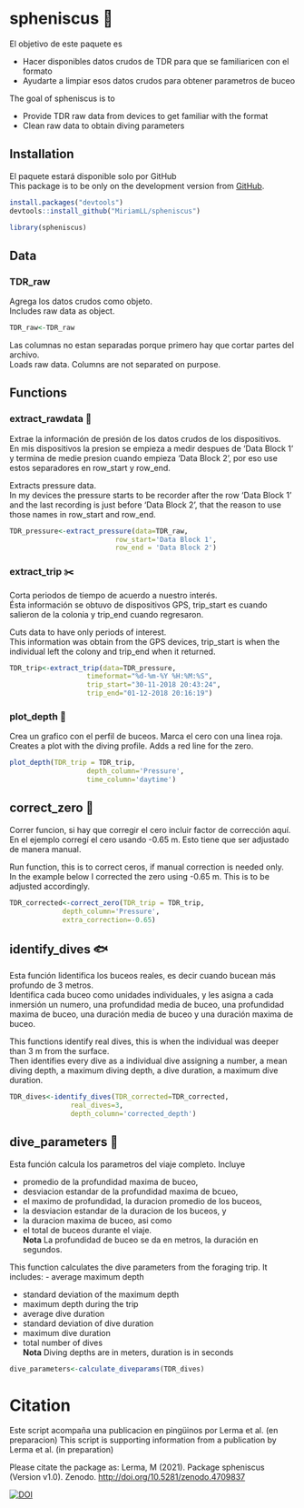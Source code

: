 
# spheniscus 🐧

El objetivo de este paquete es  
- Hacer disponibles datos crudos de TDR para que se familiaricen con el
formato  
- Ayudarte a limpiar esos datos crudos para obtener parametros de buceo

The goal of spheniscus is to  
- Provide TDR raw data from devices to get familiar with the format  
- Clean raw data to obtain diving parameters

## Installation

El paquete estará disponible solo por GitHub <br> This package is to be
only on the development version from [GitHub](https://github.com/).

``` r
install.packages("devtools")
devtools::install_github("MiriamLL/spheniscus")
```

``` r
library(spheniscus)
```

## Data

### TDR\_raw

Agrega los datos crudos como objeto. <br> Includes raw data as object.

``` r
TDR_raw<-TDR_raw
```

Las columnas no estan separadas porque primero hay que cortar partes del
archivo. <br> Loads raw data. Columns are not separated on purpose.

## Functions

### extract\_rawdata 🧹

Extrae la información de presión de los datos crudos de los
dispositivos. <br> En mis dispositivos la presion se empieza a medir
despues de ‘Data Block 1’ y termina de medie presion cuando empieza
‘Data Block 2’, por eso use estos separadores en row\_start y
row\_end.<br>

Extracts pressure data.<br> In my devices the pressure starts to be
recorder after the row ‘Data Block 1’ and the last recording is just
before ‘Data Block 2’, that the reason to use those names in row\_start
and row\_end.<br>

``` r
TDR_pressure<-extract_pressure(data=TDR_raw, 
                          row_start='Data Block 1', 
                          row_end = 'Data Block 2')
```

### extract\_trip ✂️

Corta periodos de tiempo de acuerdo a nuestro interés. <br> Ésta
información se obtuvo de dispositivos GPS, trip\_start es cuando
salieron de la colonia y trip\_end cuando regresaron.

Cuts data to have only periods of interest. <br> This information was
obtain from the GPS devices, trip\_start is when the individual left the
colony and trip\_end when it returned.

``` r
TDR_trip<-extract_trip(data=TDR_pressure,
                   timeformat="%d-%m-%Y %H:%M:%S",
                   trip_start="30-11-2018 20:43:24",
                   trip_end="01-12-2018 20:16:19")
```

### plot\_depth 🎨

Crea un grafico con el perfil de buceos. Marca el cero con una linea
roja. <br> Creates a plot with the diving profile. Adds a red line for
the zero.

``` r
plot_depth(TDR_trip = TDR_trip,
                   depth_column='Pressure',
                   time_column='daytime')
```

## correct\_zero 📐

Correr funcion, si hay que corregir el cero incluir factor de corrección
aquí. <br> En el ejemplo corregí el cero usando -0.65 m. Esto tiene que
ser adjustado de manera manual.

Run function, this is to correct ceros, if manual correction is needed
only. <br> In the example below I corrected the zero using -0.65 m. This
is to be adjusted accordingly.

``` r
TDR_corrected<-correct_zero(TDR_trip = TDR_trip,
             depth_column='Pressure',
             extra_correction=-0.65)
```

## identify\_dives 🐟

Esta función lidentifica los buceos reales, es decir cuando bucean más
profundo de 3 metros. <br> Identifica cada buceo como unidades
individuales, y les asigna a cada inmersión un numero, una profundidad
media de buceo, una profundidad maxima de buceo, una duración media de
buceo y una duración maxima de buceo.

This functions identify real dives, this is when the individual was
deeper than 3 m from the surface. <br> Then identifies every dive as a
individual dive assigning a number, a mean diving depth, a maximum
diving depth, a dive duration, a maximum dive duration.

``` r
TDR_dives<-identify_dives(TDR_corrected=TDR_corrected,
               real_dives=3,
               depth_column='corrected_depth')
```

## dive\_parameters 🤿

Esta función calcula los parametros del viaje completo. Incluye  
- promedio de la profundidad maxima de buceo,  
- desviacion estandar de la profundidad maxima de bcueo,  
- el maximo de profundidad, la duracion promedio de los buceos,  
- la desviacion estandar de la duracion de los buceos, y  
- la duracion maxima de buceo, asi como  
- el total de buceos durante el viaje.  
**Nota** La profundidad de buceo se da en metros, la duración en
segundos.

This function calculates the dive parameters from the foraging trip. It
includes: - average maximum depth  
- standard deviation of the maximum depth  
- maximum depth during the trip  
- average dive duration  
- standard deviation of dive duration  
- maximum dive duration  
- total number of dives  
**Nota** Diving depths are in meters, duration is in seconds

``` r
dive_parameters<-calculate_diveparams(TDR_dives)
```

# Citation

Este script acompaña una publicacion en pingüinos por Lerma et al. (en
preparacion) This script is supporting information from a publication by
Lerma et al. (in preparation)

Please citate the package as: Lerma, M (2021). Package spheniscus
(Version v1.0). Zenodo. <http://doi.org/10.5281/zenodo.4709837>

[![DOI](https://zenodo.org/badge/360213200.svg)](https://zenodo.org/badge/latestdoi/360213200)
